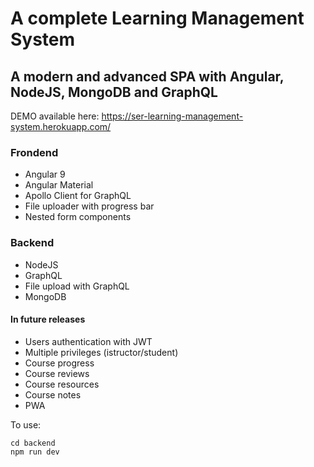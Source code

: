 # A complete Learning Management System

## A modern and advanced SPA with Angular, NodeJS, MongoDB and GraphQL

DEMO available here: <https://ser-learning-management-system.herokuapp.com/>
  
### Frondend

- Angular 9
- Angular Material
- Apollo Client for GraphQL
- File uploader with progress bar
- Nested form components

### Backend

- NodeJS
- GraphQL
- File upload with GraphQL
- MongoDB

#### In future releases

- Users authentication with JWT
- Multiple privileges (istructor/student)
- Course progress
- Course reviews
- Course resources
- Course notes
- PWA

To use:

    cd backend
    npm run dev

